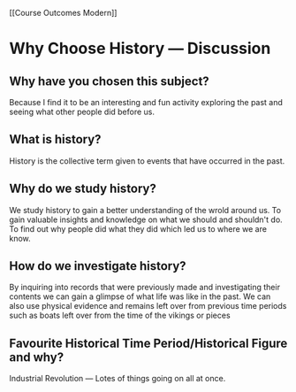 [[Course Outcomes Modern]]
# Why Choose History — Discussion

## Why have you chosen this subject?

Because I find it to be an interesting and fun activity exploring the past and seeing what other people did before us. 

## What is history?

History is the collective term given to events that have occurred in the past. 

## Why do we study history?

We study history to gain a better understanding of the wrold around us. To gain valuable insights and knowledge on what we should and shouldn't do. To find out why people did what they did which led us to where we are know. 

## How do we investigate history?

By inquiring into records that were previously made and investigating their contents we can gain a glimpse of what life was like in the past. We can also use physical evidence and remains left over from previous time periods such as boats left over from the time of the vikings or pieces 

## Favourite Historical Time Period/Historical Figure and why?

Industrial Revolution — Lotes of things going on all at once.